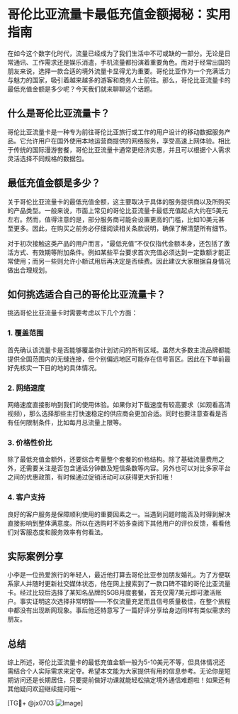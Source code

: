 # 哥伦比亚流量卡最低充值金额揭秘：实用指南

在如今这个数字化时代，流量已经成为了我们生活中不可或缺的一部分。无论是日常通讯、工作需求还是娱乐消遣，手机流量都扮演着重要角色。而对于经常出国的朋友来说，选择一款合适的境外流量卡显得尤为重要。哥伦比亚作为一个充满活力与魅力的国家，吸引着越来越多的游客和商务人士前往。那么，哥伦比亚流量卡的最低充值金额是多少呢？今天我们就来聊聊这个话题。

## 什么是哥伦比亚流量卡？

哥伦比亚流量卡是一种专为前往哥伦比亚旅行或工作的用户设计的移动数据服务产品。它允许用户在国外使用本地运营商提供的网络服务，享受高速上网体验。相比于传统的国际漫游套餐，哥伦比亚流量卡通常更经济实惠，并且可以根据个人需求灵活选择不同规格的数据包。

## 最低充值金额是多少？

关于哥伦比亚流量卡的最低充值金额，这主要取决于具体的服务提供商以及所购买的产品类型。一般来说，市面上常见的哥伦比亚流量卡最低充值起点大约在5美元左右。然而，值得注意的是，部分服务商可能会设置更高的门槛，比如10美元甚至更多。因此，在购买之前务必仔细阅读相关条款说明，确保了解清楚所有细节。

对于初次接触这类产品的用户而言，“最低充值”不仅仅指代金额本身，还包括了激活方式、有效期等附加条件。例如某些平台要求首次充值必须达到一定数额才能正常使用；而另一些则允许小额试用后再决定是否续费。因此建议大家根据自身情况做出合理规划。

## 如何挑选适合自己的哥伦比亚流量卡？

挑选哥伦比亚流量卡时需要考虑以下几个方面：

### 1. 覆盖范围
首先确认该流量卡是否能够覆盖你计划访问的所有区域。虽然大多数主流品牌都能提供全国范围内的无缝连接，但个别偏远地区可能存在信号盲区。因此在下单前最好先核实一下目的地的具体情况。

### 2. 网络速度
网络速度直接影响到我们的使用体验。如果你对下载速度有较高要求（如观看高清视频），那么选择那些主打快速稳定的供应商会更加合适。同时也要注意查看是否有任何限制条件，比如每月总流量上限等。

### 3. 价格性价比
除了最低充值金额外，还要综合考量整个套餐的价格结构。除了基础流量费用之外，还需要关注是否包含通话分钟数及短信条数等内容。另外也可以对比多家平台之间的优惠政策，有时候通过促销活动可以获得更大折扣哦！

### 4. 客户支持
良好的客户服务是保障顺利使用的重要因素之一。当遇到问题时能否及时得到解决直接影响到整体满意度。所以在选购时不妨多查阅下其他用户的评价反馈，看看他们对客服态度和服务效率有何看法。

## 实际案例分享

小李是一位热爱旅行的年轻人，最近他打算去哥伦比亚参加朋友婚礼。为了方便联系家人并随时更新社交媒体状态，他在网上搜索到了一款口碑不错的哥伦比亚流量卡。经过比较后选择了某知名品牌的5GB月度套餐，首充仅需7美元即可激活账户。事实证明这次选择非常明智——不仅流量充足而且信号质量极佳，在整个旅程中都没有出现断网现象。事后他还特意写了一篇好评分享给身边同样有类似需求的朋友。

## 总结

综上所述，哥伦比亚流量卡的最低充值金额一般为5-10美元不等，但具体情况还需结合个人实际需求来定夺。希望本文能为大家提供有用的信息参考。无论你是短期访问还是长期居住，只要提前做好功课就能轻松搞定境外通信难题啦！如果还有其他疑问欢迎继续提问哦～

[TG💪+ @jx0703 ![Image](https://github.com/user-attachments/assets/dbca1d08-cadb-493c-b0ec-ad6f7a83f270)]